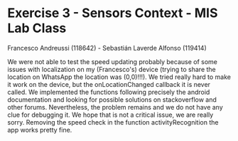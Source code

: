 # Exercise 3 - Sensors Context - MIS Lab Class
Francesco Andreussi (118642) - Sebastián Laverde Alfonso (119414)

We were not able to test the speed updating probably because of some issues with localization on my (Francesco's) device (trying to share the location on WhatsApp the location was (0,0)!!!). We tried really hard to make it work on the device, but the onLocationChanged callback it is never called. We implemented the functions following precisely the android documentation and looking for possible solutions on stackoverflow and other forums. Nevertheless, the problem remains and we do not have any clue for debugging it. We hope that is not a critical issue, we are really sorry.
Removing the speed check in the function activityRecognition the app works pretty fine.
